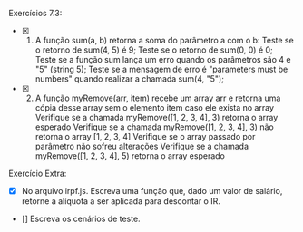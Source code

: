 Exercícios 7.3:
- [x] 1. A função sum(a, b) retorna a soma do parâmetro a com o b:
  Teste se o retorno de sum(4, 5) é 9;
  Teste se o retorno de sum(0, 0) é 0;
  Teste se a função sum lança um erro quando os parâmetros são 4 e "5" (string 5);
  Teste se a mensagem de erro é "parameters must be numbers" quando realizar a chamada sum(4, "5");

- [x] 2. A função myRemove(arr, item) recebe um array arr e retorna uma cópia desse array sem o elemento item caso ele exista no array
  Verifique se a chamada myRemove([1, 2, 3, 4], 3) retorna o array esperado
  Verifique se a chamada myRemove([1, 2, 3, 4], 3) não retorna o array [1, 2, 3, 4]
  Verifique se o array passado por parâmetro não sofreu alterações
  Verifique se a chamada myRemove([1, 2, 3, 4], 5) retorna o array esperado

Exercício Extra:
- [x] No arquivo irpf.js. Escreva uma função que, dado um valor de salário, retorne a alíquota a ser aplicada para descontar o IR.
- [] Escreva os cenários de teste.
